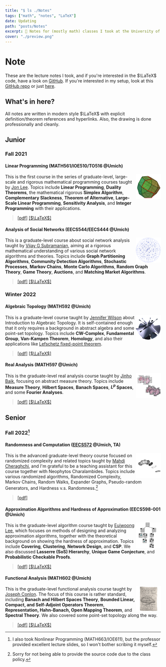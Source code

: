 ```yaml
---
title: "$ ls ./Notes"
tags: ["math", "notes", "LaTeX"]
date: Updating
path: "posts/Notes"
excerpt: 📝 Notes for (mostly math) classes I took at the University of Michigan.
cover: "./preview.png"
---
```


# Note

These are the lecture notes I took, and if you're interested in the $\LaTeX$ code, have a look on [GitHub](https://github.com/sleepymalc/Notes). If you're interested in my setup, look at this [GitHub repo](https://github.com/sleepymalc/VSCode-LaTeX-Inkscape) or just [here](./VSCode-LaTeX-Inkscape).

## What's in here?

All notes are written in modern style $\LaTeX$ with explicit definition/theorem references and hyperlinks. Also, the drawing is done professionally and cleanly.

## Junior

### Fall 2021

#### Linear Programming (MATH561/IOE510/TO516 @Umich)

<p>
	<img src="./figures/MATH561.png" align="right" width="16%"/>
</p>

This is the first course in the series of graduate-level, large-scale and rigorous mathematical programming courses taught by [Jon Lee](https://sites.google.com/site/jonleewebpage/). Topics include **Linear Programming**, **Duality Theorems**, the mathematical rigorous **Simplex Algorithm**, **Complementary Slackness**, **Theorem of Alternative**, **Large-Scale Linear Programming**, **Sensitivity Analysis**, and **Integer Programming** with their applications.
>
> [\[pdf\]](./Notes/LinProg.pdf) [\[$\LaTeX$\]](https://github.com/sleepymalc/Notes/tree/main/MATH561-Linear-Programming)

#### Analysis of Social Networks (EECS544/EECS444 @Umich)

<p>
	<img src="./figures/EECS544.png" align="right" width="16%"/>
</p>

This is a graduate-level course about social network analysis taught by [Vijay G Subramanian](https://subramanian.engin.umich.edu/), aiming at a rigorous mathematical understanding of various social network algorithms and theories. Topics include **Graph Partitioning Algorithms**, **Community Detection Algorithms**, **Stochastic Processes**, **Markov Chains**, **Monte Carlo Algorithms**, **Random Graph Theory**, **Game Theory**, **Auctions**, and **Matching Market Algorithms**.
>
> [\[pdf\]](./Notes/SocNetAnalysis.pdf) [\[$\LaTeX$\]](https://github.com/sleepymalc/Notes/tree/main/EECS544-Analysis-of-Social-Networks)

### Winter 2022

#### Algebraic Topology (MATH592 @Umich)

<p>
	<img src="./figures/MATH592.png" align="right" width="16%"/>
</p>

This is a graduate-level course taught by [Jennifer Wilson](http://www.math.lsa.umich.edu/~jchw/) about Introduction to Algebraic Topology. It is self-contained enough that it only requires a background in abstract algebra and some point-set topology. Topics include **CW-Complex**, **Fundamental Group**, **Van-Kampen Theorem**, **Homology**, and also their applications like [Lefschetz fixed-point theorem](https://en.wikipedia.org/wiki/Lefschetz_fixed-point_theorem).
>
> [\[pdf\]](./Notes/AlgTop.pdf) [\[$\LaTeX$\]](https://github.com/sleepymalc/Notes/tree/main/MATH592-Introduction-to-Algebraic-Topology)

#### Real Analysis (MATH597 @Umich)

<p>
	<img src="./figures/MATH597.png" align="right" width="16%"/>
</p>

This is the graduate-level real analysis course taught by [Jinho Baik](http://www.math.lsa.umich.edu/~baik/Welcome.html), focusing on abstract measure theory. Topics include **Measure Theory**, **Hilbert Spaces**, **Banach Spaces**, **$L^p$ Spaces**, and some **Fourier Analyses**.
>
> [\[pdf\]](./Notes/ReAnalysis.pdf) [\[$\LaTeX$\]](https://github.com/sleepymalc/Notes/tree/main/MATH597-AnalysisII)

## Senior

### Fall 2022[^1]

[^1]: I also took Nonlinear Programming (MATH663/IOE611), but the professor provided excellent lecture slides, so I won't bother scribing it myself.

#### Randomness and Computation ([EECS572](https://mahdi.ch/eecs572/) @Umich, TA)

<p>
	<img src="./figures/EECS572.png" align="right" width="16%"/>
</p>

This is the advanced graduate-level theory course focused on randomized complexity and related topics taught by [Mahdi Cheraghchi](https://mahdi.ch/), and I'm grateful to be a teaching assistant for this course together with Neophytos Charalambides. Topics include various randomized algorithms, Randomized Complexity, Markov Chains, Random Walks, Expander Graphs, Pseudo-random Generators, and Hardness v.s. Randomness.[^2]
>
> [\[pdf\]](./Notes/RandComp.pdf)

[^2]: Sorry for not being able to provide the source code due to the class policy.

#### Approximation Algorithms and Hardness of Approximation (EECS598-001 @Umich)

<p>
	<img src="./figures/EECS598-001.png" align="right" width="16%"/>
</p>

This is the graduate-level algorithm course taught by [Euiwoong Lee](https://web.eecs.umich.edu/~euiwoong/), which focuses on methods of designing and analyzing approximation algorithms, together with the theoretical background on showing the hardness of approximation. Topics include **Covering**, **Clustering**, **Network Design**, and **CSP**. We also discussed **Lasserre (SoS) Hierarchy**, **Unique Game Conjecture**, and **Probabilistic Checkable Proofs**.
>
> [\[pdf\]](./Notes/AppxAlgo.pdf) [\[$\LaTeX$\]](https://github.com/sleepymalc/Notes/tree/main/EECS598-001-Approximation-Algorithms-and-Hardness-of-Approximation)

#### Functional Analysis (MATH602 @Umich)

<p>
	<img src="./figures/MATH602.png" align="right" width="16%"/>
</p>

This is the graduate-level functional analysis course taught by [Joseph Conlon](http://www.math.lsa.umich.edu/~conlon/). The focus of this course is rather standard, including **Banach and Hilbert Spaces Theory**, **Bounded Linear, Compact, and Self-Adjoint Operators Theorem**, **Representation, Hahn-Banach, Open Mapping Theorem**, and **Spectral Theory**. We also covered some point-set topology along the way.
>
> [\[pdf\]](./Notes/ReAnalysisII.pdf) [\[$\LaTeX$\]](https://github.com/sleepymalc/Notes/tree/main/MATH602-Real-Analysis-II)
